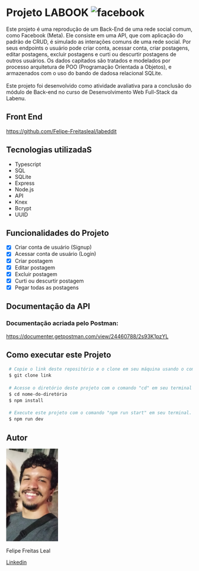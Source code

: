 # **Projeto LABOOK** <img style="height:25px" src="https://www.facebook.com/images/fb_icon_325x325.png" alt="facebook"/>

Este projeto é uma reprodução de um Back-End de uma rede social comum, como Facebook (Meta). Ele consiste em uma API, que 
com  aplicação do padrão de CRUD, é simulado as interações comuns de uma rede social. Por seus endpoints o usuário pode criar conta,
acessar conta, criar postagens, editar postagens, excluir postagens e curti ou descurtir postagens de outros usuários. Os dados capitados
são tratados e modelados por processo arquitetura de POO (Programação Orientada a Objetos), e armazenados com o uso do bando de dadosa relacional SQLite.  
\
Este projeto foi desenvolvido como atividade avaliativa para a conclusão do módulo de Back-end no curso de Desenvolvimento Web Full-Stack da Labenu. 

## **Front End**

https://github.com/Felipe-Freitasleal/labeddit

## **Tecnologias utilizadaS**

 - Typescript
 - SQL
 - SQLite
 - Express
 - Node.js
 - API 
 - Knex
 - Bcrypt
 - UUID

## **Funcionalidades do Projeto**
 - [x] Criar conta de usuário (Signup)
 - [x] Acessar conta de usuário (Login) 
 - [x] Criar postagem
 - [x] Editar postagem
 - [x] Excluir postagem
 - [x] Curti ou descurtir postagem
 - [x] Pegar todas as postagens

## **Documentação da API** 

### Documentação acriada pelo Postman: ###

https://documenter.getpostman.com/view/24460788/2s93K1pzYL

## **Como executar este Projeto**

```bash
 # Copie o link deste repositório e o clone em seu máquina usando o comando "git clone" em seu terminal.
 $ git clone link

 # Acesse o diretório deste projeto com o comando "cd" em seu terminal e instale as dependências necessárias com o comando "npm install".
 $ cd nome-do-diretório
 $ npm install

 # Execute este projeto com o comando "npm run start" em seu terminal.
 $ npm run dev
```

 ## **Autor**

 <img style="height:250px" src="./assets/1672792865158.jpg" alt="foto autor"/>

 Felipe Freitas Leal
 
 <a href="https://www.linkedin.com/in/felipe-freitas-leal/">Linkedin</a>
 
